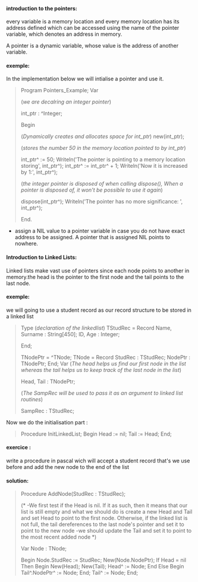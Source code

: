  #### introduction to the pointers:
 every variable is a memory location and every memory location
 has its address defined which can be accessed using the name of 
 the pointer variable, which denotes an address in memory.

  A pointer is a dynamic variable, whose value is the address of
  another variable.
  #### exemple:

In the implementation below we will intialise a pointer and use it.

>Program Pointers_Example;
  Var
>	
>(*we are decalring an integer pointer*)
>
>   int_ptr : ^Integer;
>
> Begin
>
>(*Dynamically creates and allocates space for int_ptr*)
	new(int_ptr); 
>
>(*stores the number 50 in the memory location pointed to by int_ptr*)
>	
>    int_ptr^ := 50;
	 Writeln('The pointer is pointing to a memory location storing', int_ptr^);
	 int_ptr^ := int_ptr^ + 1;
	 Writeln('Now it is increased by 1:', int_ptr^);
> 
>(*the integer pointer is disposed of when calling dispose(),
When a pointer is disposed of, it won't be possible to use it again*)
>
>	dispose(int_ptr^);
	Writeln('The pointer has no more significance: ', int_ptr^);
>
>End.

- assign a NIL value to a pointer variable in case you do not have exact
 address to be assigned. A pointer that is assigned NIL points to nowhere.

 #### Introduction to Linked Lists:
 
Linked lists make vast use of pointers since each node points to another in memory.the
head  is the pointer to the first node and the tail  points to the last node.

#### exemple:
we will going to use a student record as our record structure to be stored in a linked list

>Type
(*declaration of the linkedlist*)
	TStudRec = Record
		Name, Surname : String[450];
		ID, Age : Integer;
>	
>	End;
>
>	TNodePtr = ^TNode;
	TNode = Record
		StudRec : TStudRec;
		NodePtr : TNodePtr;
	End;
Var
(*The head helps us find our first node in the list whereas the tail helps us to keep track of the last node in the list*) 
> 
> 	Head, Tail : TNodePtr;
>
>(*The SampRec will be used to pass it as an argument to linked list routines*)
>
>	SampRec : TStudRec;

 Now we do the initialisation part :

>Procedure InitLinkedList;
Begin
	Head := nil;
	Tail := Head;
End;

#### exercice :
 write a procedure in pascal wich will accept a student record that's we use
 before and add the new node to the end of the list

#### solution:

>Procedure AddNode(StudRec : TStudRec);
>
>(*
-We first test if the Head is nil. If it as such, then it means that our list is still
 empty and what we should do is create a new Head and Tail and set Head to point to 
 the first node.
 Otherwise, if the linked list is not full, the tail dereferences to the last node's
 pointer and set it to point to the new node
-we should update the Tail and set it to point to the most recent added node *)
>
>Var
	Node : TNode;
>
>Begin
	Node.StudRec := StudRec;
	New(Node.NodePtr);
	If Head = nil Then
	Begin
		New(Head);
		New(Tail);
		Head^ := Node;
	End Else
	Begin
		Tail^.NodePtr^ := Node;
	End;
	Tail^ := Node;
End;



 

